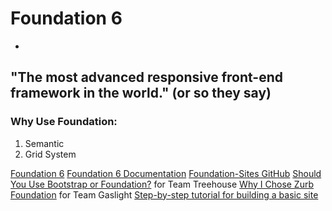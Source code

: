 # Foundation 6
-

## "The most advanced responsive front-end framework in the world." (or so they say)

### Why Use Foundation:

1. Semantic
2. Grid System


[Foundation 6](http://foundation.zurb.com/)
[Foundation 6 Documentation](http://foundation.zurb.com/sites/docs/)
[Foundation-Sites GitHub](https://github.com/zurb/foundation-sites)
[Should You Use Bootstrap or Foundation?](http://blog.teamtreehouse.com/use-bootstrap-or-foundation) for Team Treehouse
[Why I Chose Zurb Foundation](https://teamgaslight.com/blog/why-i-chose-zurb-foundation) for Team Gaslight
[Step-by-step tutorial for building a basic site](https://www.youtube.com/watch?v=2QcpR6cHpnk&list=PL6oNLEZTnXsg2f3scFapWJsjywyMKpsF9&index=1)

